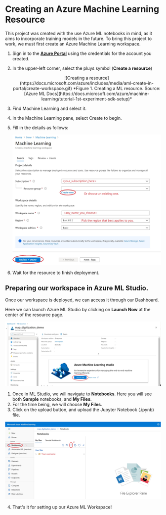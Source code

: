 # Creating an Azure Machine Learning Resource

This project was created with the use Azure ML notebooks in mind, as it aims to incorporate training models in the future. To bring this project to work, we must first create an Azure Machine Learning workspace.

1. Sign in to the [**Azure Portal**](https://portal.azure.com//?WT.mc_id=mapdigitdemo-github-cxa) using the credentials for the account you created.
2. In the upper-left corner, select the pluys symbol (**Create a resource**)

    <p align="center"> 
    ![Creating a resource](https://docs.microsoft.com/azure/includes/media/aml-create-in-portal/create-workspace.gif)
    *Figure 1. Creating a ML resource. Source: [Azure ML Docs](https://docs.microsoft.com/azure/machine-learning/tutorial-1st-experiment-sdk-setup)*
    </p>

3. Find Machine Learning and select it.
4. In the Machine Learning pane, select Create to begin.
5. Fill in the details as follows:

    ![Workspace Details](./assets/ml_ws.jpg)

6. Wait for the resource to finish deployment.

## Preparing our workspace in Azure ML Studio.

Once our workspace is deployed, we can access it through our Dashboard. 

Here we can launch Azure ML Studio by clicking on **Launch Now** at the center of the resource page.

![Azure ML Studio Launch](./assets/ml_studiolaunch.jpg)

1. Once in ML Studio, we will navigate to **Notebooks**. Here you will see both **Sample** notebooks, and **My Files**.
2. For the time being, we will choose **My Files**.
3. Click on the upload button, and upload the Jupyter Notebook (.ipynb) file. 

![Finish the Set Up](./assets/ml_studioupload.jpg)

4. That's it for setting up our Azure ML Workspace!